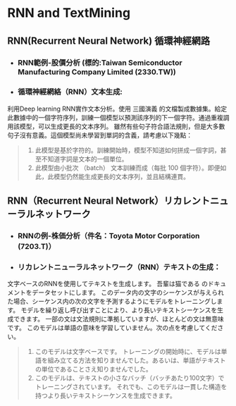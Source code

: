 # RNN and TextMining
## RNN(Recurrent Neural Network) 循環神經網路
* ### RNN範例-股價分析 (標的:Taiwan Semiconductor Manufacturing Company Limited (2330.TW))
* ### 循環神經網絡（RNN）文本生成:
利用Deep learning RNN實作文本分析。使用 三國演義 的文檔製成數據集。給定此數據中的一個字符序列，訓練一個模型以預測該序列的下一個字符。通過重複調用該模型，可以生成更長的文本序列。
雖然有些句子符合語法規則，但是大多數句子沒有意義。這個模型尚未學習到單詞的含義，請考慮以下幾點：
> 1. 此模型是基於字符的。訓練開始時，模型不知道如何拼成一個字詞，甚至不知道字詞是文本的一個單位。
> 2. 此模型由小批次 （batch） 文本訓練而成（每批 100 個字符）。即便如此，此模型仍然能生成更長的文本序列，並且結構連貫。

## RNN（Recurrent Neural Network）リカレントニューラルネットワーク
* ### RNNの例-株価分析（件名：Toyota Motor Corporation (7203.T)）
* ### リカレントニューラルネットワーク（RNN）テキストの生成：
文字ベースのRNNを使用してテキストを生成します。 吾輩は猫である のドキュメントをデータセットにします。 このデータ内の文字のシーケンスが与えられた場合、シーケンス内の次の文字を予測するようにモデルをトレーニングします。 モデルを繰り返し呼び出すことにより、より長いテキストシーケンスを生成できます。
一部の文は文法規則に準拠していますが、ほとんどの文は無意味です。 このモデルは単語の意味を学習していません。次の点を考慮してください。
> 1. このモデルは文字ベースです。 トレーニングの開始時に、モデルは単語を組み立てる方法を知りませんでした。あるいは、単語がテキストの単位であることさえ知りませんでした。
> 2. このモデルは、テキストの小さなバッチ（バッチあたり100文字）でトレーニングされています。 それでも、このモデルは一貫した構造を持つより長いテキストシーケンスを生成できます。


